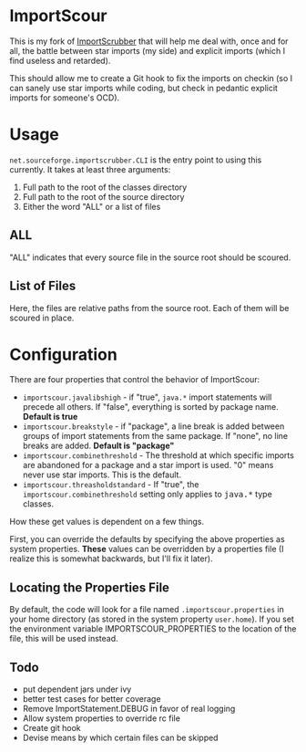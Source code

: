 # ImportScour

This is my fork of [ImportScrubber](http://importscrubber.sourceforge.net) that will help me deal with, once and for all, the battle between star imports (my side) and explicit imports (which I find useless and retarded).

This should allow me to create a Git hook to fix the imports on checkin (so I can sanely use star imports while coding, but check in pedantic explicit imports for someone's OCD).

# Usage

`net.sourceforge.importscrubber.CLI` is the entry point to using this currently.  It takes at least three arguments:

1. Full path to the root of the classes directory
2. Full path to the root of the source directory
3. Either the word "ALL" or a list of files

## ALL

"ALL" indicates that every source file in the source root should be scoured.  

## List of Files

Here, the files are relative paths from the source root.  Each of them will be scoured in place.

# Configuration

There are four properties that control the behavior of ImportScour:

* `importscour.javalibshigh` - if "true", `java.*` import statements will precede all others.  If "false", everything is sorted by package name.  **Default is true**
* `importscour.breakstyle` - if "package", a line break is added between groups of import statements from the same package.  If "none", no line breaks are added.  **Default is "package"**
* `importscour.combinethreshold` - The threshold at which specific imports are abandoned for a package and a star import is used.  "0" means never use star imports.  This is the default.
* `importscour.threasholdstandard` - If "true", the `importscour.combinethreshold` setting only applies to <tt>java.*</tt> type classes.

How these get values is dependent on a few things.

First, you can override the defaults by specifying the above properties as system properties. **These** values can be overridden by a properties file (I realize this is somewhat backwards, but I'll fix it later).

## Locating the Properties File

By default, the code will look for a file named `.importscour.properties` in your home directory (as stored in the system property `user.home`).  If you set the environment variable IMPORTSCOUR_PROPERTIES to the location of the file, this will be used instead.

## Todo

* put dependent jars under ivy
* better test cases for better coverage
* Remove ImportStatement.DEBUG in favor of real logging
* Allow system properties to override rc file
* Create git hook
* Devise means by which certain files can be skipped
